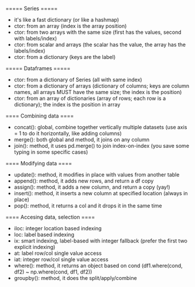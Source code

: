 ===== Series =====
  * it's like a fast dictionary (or like a hashmap)
  * ctor: from an array (index is the array position)
  * ctor: from two arrays with the same size (first has the values, second with labels/index)
  * ctor: from scalar and arrays (the scalar has the value, the array has the labels/index)
  * ctor: from a dictionary (keys are the label)

===== Dataframes =====
  * ctor: from a dictionary of Series (all with same index)
  * ctor: from a dictionary of arrays (dictionary of columns; keys are column names, all arrays MUST have the same size; the index is the position)
  * ctor: from an array of dictionaries (array of rows; each row is a dictionary); the index is the position in array
  
==== Combining data ====
  * concat(): global, combine together vertically multiple datasets (use axis = 1 to do it horizontally, like adding columns)
  * merge(): both global and method, it joins on any column
  * join(): method, it uses pd.merge() to join index-on-index (you save some typing in some specific cases)

==== Modifying data ====
  * update(): method, it modifies in place with values from another table
  * append(): method, it adds new rows, and return a df copy
  * assign(): method, it adds a new column, and return a copy (yay!)
  * insert(): method, it inserts a new column at specified location (always in place)
  * pop(): method, it returns a col and it drops it in the same time

==== Accesing data, selection ====
  * iloc: integer location based indexing
  * loc: label based indexing
  * ix: smart indexing, label-based with integer fallback (prefer the first two explicit indexing)
  * at: label row/col single value access
  * iat: integer row/col single value access
  * where(): method, it returns an object based on cond (df1.where(cond, df2) ~ np.where(cond, df1, df2))
  * groupby(): method, it does the split/apply/combine




